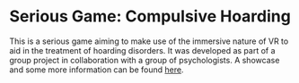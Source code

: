 # Serious Game: Compulsive Hoarding

This is a serious game aiming to make use of the immersive nature of VR to aid in the treatment of hoarding disorders. It was developed as part of a group project in collaboration with a group of psychologists. A showcase and some more information can be found [here](https://dennisvidal.github.io/projects/CompulsiveHoarding/CompulsiveHoarding.html "Website").
